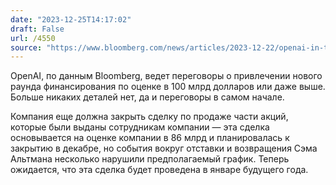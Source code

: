 ```yaml
---
date: "2023-12-25T14:17:02"
draft: False
url: /4550
source: "https://www.bloomberg.com/news/articles/2023-12-22/openai-in-talks-to-raise-new-funding-at-100-billion-valuation"
---
```


OpenAI, по данным Bloomberg, ведет переговоры о привлечении нового раунда финансирования по оценке в 100 млрд долларов или даже выше. Больше никаких деталей нет, да и переговоры в самом начале.

Компания еще должна закрыть сделку по продаже части акций, которые были выданы сотрудникам компании — эта сделка основывается на оценке компании в 86 млрд и планировалась к закрытию в декабре, но события вокруг отставки и возвращения Сэма Альтмана несколько нарушили предполагаемый график. Теперь ожидается, что эта сделка будет проведена в январе будущего года.

